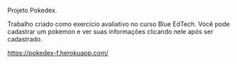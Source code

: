 Projeto Pokedex.

Trabalho criado como exercício avaliativo no curso Blue EdTech. 
Você pode cadastrar um pokemon e ver suas informações clicando nele após ser cadastrado.

https://pokedex-f.herokuapp.com/
